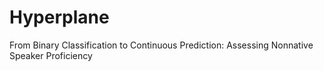 # Hyperplane
From Binary Classification to Continuous Prediction:  Assessing Nonnative Speaker Proficiency
